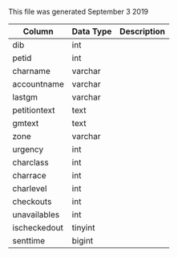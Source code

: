 This file was generated September 3 2019

| Column       | Data Type | Description |
| ------------ | --------- | ----------- |
| dib          | int       |             |
| petid        | int       |             |
| charname     | varchar   |             |
| accountname  | varchar   |             |
| lastgm       | varchar   |             |
| petitiontext | text      |             |
| gmtext       | text      |             |
| zone         | varchar   |             |
| urgency      | int       |             |
| charclass    | int       |             |
| charrace     | int       |             |
| charlevel    | int       |             |
| checkouts    | int       |             |
| unavailables | int       |             |
| ischeckedout | tinyint   |             |
| senttime     | bigint    |             |